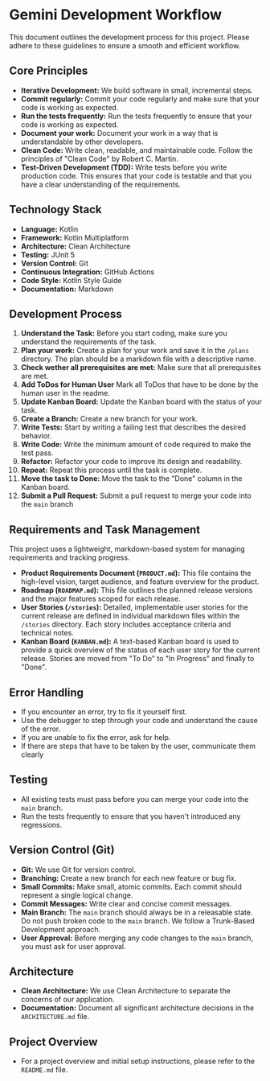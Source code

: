 # Gemini Development Workflow

This document outlines the development process for this project. Please adhere to these guidelines to ensure a smooth and efficient workflow.

## Core Principles

*   **Iterative Development:** We build software in small, incremental steps.
*   **Commit regularly:** Commit your code regularly and make sure that your code is working as expected.
*   **Run the tests frequently:** Run the tests frequently to ensure that your code is working as expected.
*   **Document your work:** Document your work in a way that is understandable by other developers.
*   **Clean Code:** Write clean, readable, and maintainable code. Follow the principles of "Clean Code" by Robert C. Martin.
*   **Test-Driven Development (TDD):** Write tests before you write production code. This ensures that your code is testable and that you have a clear understanding of the requirements.

## Technology Stack

*   **Language:** Kotlin
*   **Framework:** Kotlin Multiplatform
*   **Architecture:** Clean Architecture
*   **Testing:** JUnit 5
*   **Version Control:** Git
*   **Continuous Integration:** GitHub Actions
*   **Code Style:** Kotlin Style Guide
*   **Documentation:** Markdown

## Development Process

1.  **Understand the Task:** Before you start coding, make sure you understand the requirements of the task.
2.  **Plan your work:** Create a plan for your work and save it in the `/plans` directory. The plan should be a markdown file with a descriptive name.
3.  **Check wether all prerequisites are met:** Make sure that all prerequisites are met.
4.  **Add ToDos for Human User** Mark all ToDos that have to be done by the human user in the readme.
5.  **Update Kanban Board:** Update the Kanban board with the status of your task.
6.  **Create a Branch:** Create a new branch for your work.
7.  **Write Tests:** Start by writing a failing test that describes the desired behavior.
8.  **Write Code:** Write the minimum amount of code required to make the test pass.
9.  **Refactor:** Refactor your code to improve its design and readability.
10.  **Repeat:** Repeat this process until the task is complete.
11.  **Move the task to Done:** Move the task to the "Done" column in the Kanban board.
12.  **Submit a Pull Request:** Submit a pull request to merge your code into the `main` branch

## Requirements and Task Management

This project uses a lightweight, markdown-based system for managing requirements and tracking progress.

*   **Product Requirements Document (`PRODUCT.md`):** This file contains the high-level vision, target audience, and feature overview for the product.
*   **Roadmap (`ROADMAP.md`):** This file outlines the planned release versions and the major features scoped for each release.
*   **User Stories (`/stories`):** Detailed, implementable user stories for the current release are defined in individual markdown files within the `/stories` directory. Each story includes acceptance criteria and technical notes.
*   **Kanban Board (`KANBAN.md`):** A text-based Kanban board is used to provide a quick overview of the status of each user story for the current release. Stories are moved from "To Do" to "In Progress" and finally to "Done".

## Error Handling

*   If you encounter an error, try to fix it yourself first.
*   Use the debugger to step through your code and understand the cause of the error.
*   If you are unable to fix the error, ask for help.
*   If there are steps that have to be taken by the user, communicate them clearly

## Testing

*   All existing tests must pass before you can merge your code into the `main` branch.
*   Run the tests frequently to ensure that you haven't introduced any regressions.

## Version Control (Git)

*   **Git:** We use Git for version control.
*   **Branching:** Create a new branch for each new feature or bug fix.
*   **Small Commits:** Make small, atomic commits. Each commit should represent a single logical change.
*   **Commit Messages:** Write clear and concise commit messages.
*   **Main Branch:** The `main` branch should always be in a releasable state. Do not push broken code to the `main` branch. We follow a Trunk-Based Development approach.
*   **User Approval:** Before merging any code changes to the `main` branch, you must ask for user approval.

## Architecture

*   **Clean Architecture:** We use Clean Architecture to separate the concerns of our application.
*   **Documentation:** Document all significant architecture decisions in the `ARCHITECTURE.md` file.

## Project Overview

*   For a project overview and initial setup instructions, please refer to the `README.md` file.
